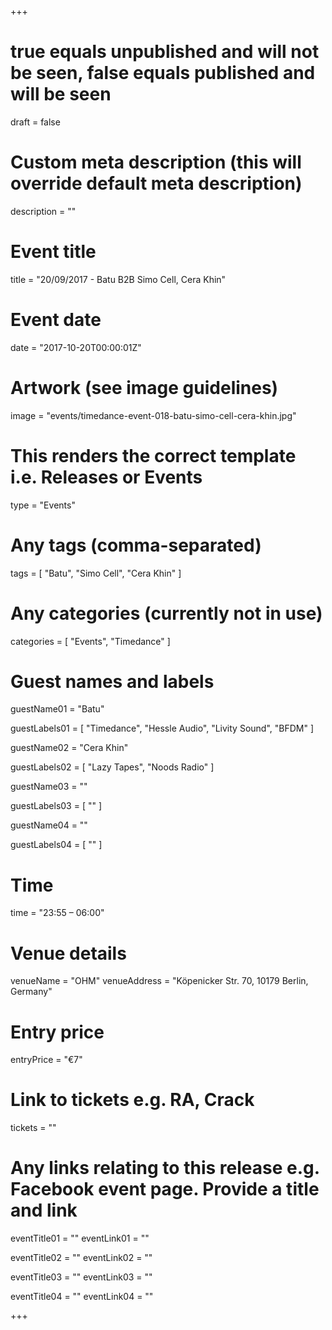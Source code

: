 +++

# true equals unpublished and will not be seen, false equals published and will be seen
draft = false

# Custom meta description (this will override default meta description)
description = ""

# Event title
title = "20/09/2017 - Batu B2B Simo Cell, Cera Khin"

# Event date
date = "2017-10-20T00:00:01Z"

# Artwork (see image guidelines)
image = "events/timedance-event-018-batu-simo-cell-cera-khin.jpg"

# This renders the correct template i.e. Releases or Events
type = "Events"

# Any tags (comma-separated)
tags = [ 
	"Batu",
	"Simo Cell",
	"Cera Khin"
]

# Any categories (currently not in use)
categories = [
  "Events",
  "Timedance"
]

# Guest names and labels
guestName01 = "Batu"

guestLabels01 = [
	"Timedance",
	"Hessle Audio",
	"Livity Sound",
	"BFDM"
]

guestName02 = "Cera Khin"

guestLabels02 = [
	"Lazy Tapes",
	"Noods Radio"
]

guestName03 = ""

guestLabels03 = [
	""
]

guestName04 = ""

guestLabels04 = [
	""
]

# Time
time = "23:55 – 06:00"

# Venue details
venueName = "OHM"
venueAddress = "Köpenicker Str. 70, 10179 Berlin, Germany"

# Entry price
entryPrice = "€7"

# Link to tickets e.g. RA, Crack 
tickets = ""

# Any links relating to this release e.g. Facebook event page. Provide a title and link
eventTitle01 = ""
eventLink01 = ""

eventTitle02 = ""
eventLink02 = ""

eventTitle03 = ""
eventLink03 = ""

eventTitle04 = ""
eventLink04 = ""


+++
